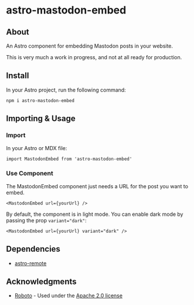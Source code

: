 # astro-mastodon-embed

## About

An Astro component for embedding Mastodon posts in your website.

This is very much a work in progress, and not at all ready for production.

## Install

In your Astro project, run the following command:

`npm i astro-mastodon-embed`

## Importing & Usage

### Import

In your Astro or MDX file:

`import MastodonEmbed from 'astro-mastodon-embed'`

### Use Component

The MastodonEmbed component just needs a URL for the post you want to embed.

`<MastodonEmbed url={yourUrl} />`

By default, the component is in light mode. You can enable dark mode by passing the prop `variant="dark"`:

`<MastodonEmbed url={yourUrl} variant="dark" />`

## Dependencies

- [astro-remote](https://github.com/natemoo-re/astro-remote)

## Acknowledgments

- [Roboto](https://fonts.google.com/specimen/Roboto) - Used under the [Apache 2.0 license](./src/fonts/LICENSE.txt)
